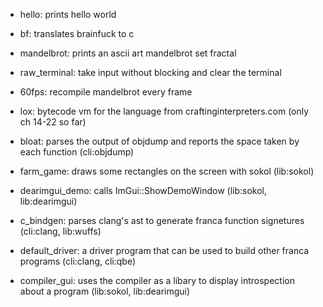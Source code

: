 - hello: prints hello world
- bf: translates brainfuck to c
- mandelbrot: prints an ascii art mandelbrot set fractal
- raw_terminal: take input without blocking and clear the terminal
- 60fps: recompile mandelbrot every frame
- lox: bytecode vm for the language from craftinginterpreters.com (only ch 14-22 so far)

- bloat: parses the output of objdump and reports the space taken by each function (cli:objdump)
- farm_game: draws some rectangles on the screen with sokol (lib:sokol)
- dearimgui_demo: calls ImGui::ShowDemoWindow (lib:sokol, lib:dearimgui)
- c_bindgen: parses clang's ast to generate franca function signetures (cli:clang, lib:wuffs)
- default_driver: a driver program that can be used to build other franca programs (cli:clang, cli:qbe)
- compiler_gui: uses the compiler as a libary to display introspection about a program (lib:sokol, lib:dearimgui)
